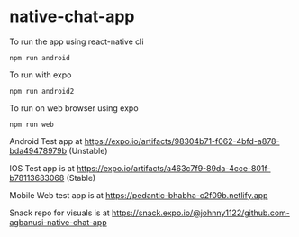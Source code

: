 # native-chat-app

To run the app using react-native cli
```
npm run android
```

To run with expo
```
npm run android2
```

To run on web browser using expo
```
npm run web
```

Android Test app at https://expo.io/artifacts/98304b71-f062-4bfd-a878-bda49478979b  (Unstable)

IOS Test app is at https://expo.io/artifacts/a463c7f9-89da-4cce-801f-b78113683068  (Stable)

Mobile Web test app is at https://pedantic-bhabha-c2f09b.netlify.app

Snack repo for visuals is at https://snack.expo.io/@johnny1122/github.com-agbanusi-native-chat-app
